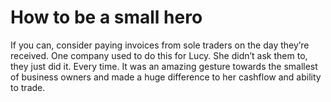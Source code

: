 # How to be a small hero

If you can, consider paying invoices from sole traders on the day they’re received. One company used to do this for Lucy. She didn’t ask them to, they just did it. Every time. It was an amazing gesture towards the smallest of business owners and made a huge difference to her cashflow and ability to trade.

